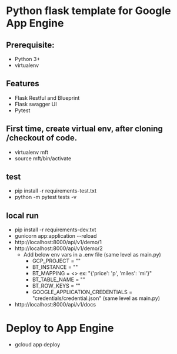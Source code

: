 # Python flask template for Google App Engine

## Prerequisite: 
- Python 3+
- virtualenv  

## Features
- Flask Restful and Blueprint 
- Flask swagger UI
- Pytest

## First time, create virtual env, after cloning /checkout of code.
 - virtualenv mft
 - source mft/bin/activate

## test
 - pip install -r requirements-test.txt 
 - python -m pytest tests -v

## local run 
 - pip install -r requirements-dev.txt
 - gunicorn app:application --reload
 - http://localhost:8000/api/v1/demo/1
 - http://localhost:8000/api/v1/demo/2
   - Add below env vars in a .env file (same level as main.py)
     - GCP_PROJECT = ""
     - BT_INSTANCE = ""
     - BT_MAPPING  =  <>  ex: "{'price': 'p', 'miles': 'mi'}"
     - BT_TABLE_NAME = ""
     - BT_ROW_KEYS = ""
     - GOOGLE_APPLICATION_CREDENTIALS = "credentials/credential.json" (same level as main.py)
 - http://localhost:8000/api/v1/docs

# Deploy to App Engine
 - gcloud app deploy
